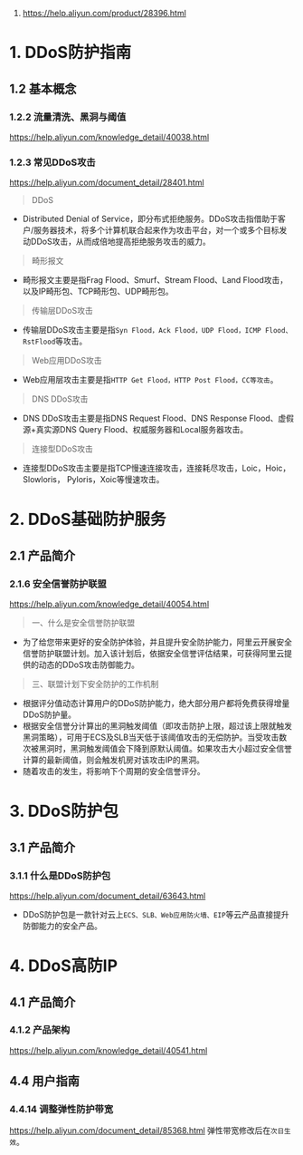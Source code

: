 1. https://help.aliyun.com/product/28396.html

# 1. DDoS防护指南
## 1.2 基本概念
### 1.2.2 流量清洗、黑洞与阈值
https://help.aliyun.com/knowledge_detail/40038.html
### 1.2.3 常见DDoS攻击
https://help.aliyun.com/document_detail/28401.html
> DDoS
  * Distributed Denial of Service，即分布式拒绝服务。DDoS攻击指借助于客户/服务器技术，将多个计算机联合起来作为攻击平台，对一个或多个目标发动DDoS攻击，从而成倍地提高拒绝服务攻击的威力。
> 畸形报文
  * 畸形报文主要是指Frag Flood、Smurf、Stream Flood、Land Flood攻击，以及IP畸形包、TCP畸形包、UDP畸形包。
> 传输层DDoS攻击
  * 传输层DDoS攻击主要是指`Syn Flood，Ack Flood，UDP Flood，ICMP Flood、RstFlood`等攻击。
> Web应用DDoS攻击
  * Web应用层攻击主要是指`HTTP Get Flood，HTTP Post Flood，CC等攻击`。
> DNS DDoS攻击
  * DNS DDoS攻击主要是指DNS Request Flood、DNS Response Flood、虚假源+真实源DNS Query Flood、权威服务器和Local服务器攻击。
> 连接型DDoS攻击
  * 连接型DDoS攻击主要是指TCP慢速连接攻击，连接耗尽攻击，Loic，Hoic，Slowloris， Pyloris，Xoic等慢速攻击。
# 2. DDoS基础防护服务
## 2.1 产品简介
### 2.1.6 安全信誉防护联盟
https://help.aliyun.com/knowledge_detail/40054.html
> 一、什么是安全信誉防护联盟
  * 为了给您带来更好的安全防护体验，并且提升安全防护能力，阿里云开展安全信誉防护联盟计划。加入该计划后，依据安全信誉评估结果，可获得阿里云提供的动态的DDoS攻击防御能力。
> 三、联盟计划下安全防护的工作机制
  * 根据评分值动态计算用户的DDoS防护能力，绝大部分用户都将免费获得增量DDoS防护量。
  * 根据安全信誉分计算出的黑洞触发阈值（即攻击防护上限，超过该上限就触发黑洞策略），可用于ECS及SLB当天低于该阈值攻击的无偿防护。当受攻击数次被黑洞时，黑洞触发阈值会下降到原默认阈值。如果攻击大小超过安全信誉计算的最新阈值，则会触发机房对该攻击IP的黑洞。
  * 随着攻击的发生，将影响下个周期的安全信誉评分。
# 3. DDoS防护包
## 3.1 产品简介 
### 3.1.1 什么是DDoS防护包
https://help.aliyun.com/document_detail/63643.html
* DDoS防护包是一款针对云上`ECS、SLB、Web应用防火墙、EIP`等云产品直接提升防御能力的安全产品。
# 4. DDoS高防IP 
## 4.1 产品简介 
### 4.1.2 产品架构
https://help.aliyun.com/knowledge_detail/40541.html
## 4.4 用户指南 
### 4.4.14 调整弹性防护带宽
https://help.aliyun.com/document_detail/85368.html
弹性带宽修改后在`次日生效`。